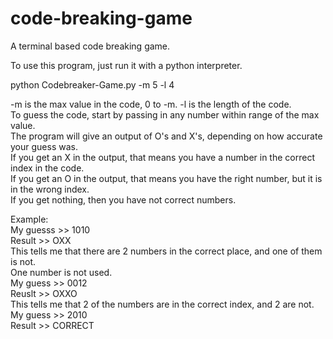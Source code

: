 # code-breaking-game
A terminal based code breaking game.

To use this program, just run it with a python interpreter.  

python Codebreaker-Game.py -m 5 -l 4  

-m is the max value in the code, 0 to -m. -l is the length of the code.  
To guess the code, start by passing in any number within range of the max value.  
The program will give an output of O's and X's, depending on how accurate your guess was.  
If you get an X in the output, that means you have a number in the correct index in the code.  
If you get an O in the output, that means you have the right number, but it is in the wrong index.  
If you get nothing, then you have not correct numbers.  

Example:  
My guesss >> 1010  
Result >> OXX  
This tells me that there are 2 numbers in the correct place, and one of them is not.  
One number is not used.   
My guess >> 0012  
Reuslt >> OXXO  
This tells me that 2 of the numbers are in the correct index, and 2 are not.  
My guess >> 2010  
Result >> CORRECT  
